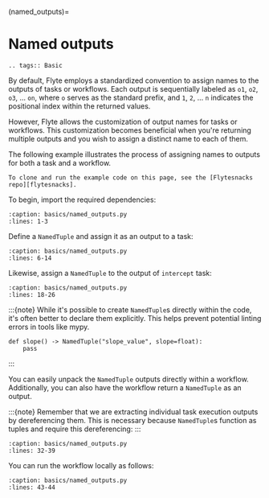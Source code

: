 (named_outputs)=

# Named outputs

```{eval-rst}
.. tags:: Basic
```

By default, Flyte employs a standardized convention to assign names to the outputs of tasks or workflows.
Each output is sequentially labeled as `o1`, `o2`, `o3`, ... `on`, where `o` serves as the standard prefix,
and `1`, `2`, ... `n` indicates the positional index within the returned values.

However, Flyte allows the customization of output names for tasks or workflows.
This customization becomes beneficial when you're returning multiple outputs
and you wish to assign a distinct name to each of them.

The following example illustrates the process of assigning names to outputs for both a task and a workflow.

```{note}
To clone and run the example code on this page, see the [Flytesnacks repo][flytesnacks].
```

To begin, import the required dependencies:

```{rli} https://raw.githubusercontent.com/flyteorg/flytesnacks/master/examples/basics/basics/named_outputs.py
:caption: basics/named_outputs.py
:lines: 1-3
```

Define a `NamedTuple` and assign it as an output to a task:

```{rli} https://raw.githubusercontent.com/flyteorg/flytesnacks/master/examples/basics/basics/named_outputs.py
:caption: basics/named_outputs.py
:lines: 6-14
```

Likewise, assign a `NamedTuple` to the output of `intercept` task:

```{rli} https://raw.githubusercontent.com/flyteorg/flytesnacks/master/examples/basics/basics/named_outputs.py
:caption: basics/named_outputs.py
:lines: 18-26
```

:::{note}
While it's possible to create `NamedTuple`s directly within the code,
it's often better to declare them explicitly. This helps prevent potential linting errors in tools like mypy.

```
def slope() -> NamedTuple("slope_value", slope=float):
    pass
```
:::

You can easily unpack the `NamedTuple` outputs directly within a workflow.
Additionally, you can also have the workflow return a `NamedTuple` as an output.

:::{note}
Remember that we are extracting individual task execution outputs by dereferencing them.
This is necessary because `NamedTuple`s function as tuples and require this dereferencing:
:::

```{rli} https://raw.githubusercontent.com/flyteorg/flytesnacks/master/examples/basics/basics/named_outputs.py
:caption: basics/named_outputs.py
:lines: 32-39
```

You can run the workflow locally as follows:

```{rli} https://raw.githubusercontent.com/flyteorg/flytesnacks/master/examples/basics/basics/named_outputs.py
:caption: basics/named_outputs.py
:lines: 43-44
```

[flytesnacks]: https://github.com/flyteorg/flytesnacks/tree/master/examples/basics/
